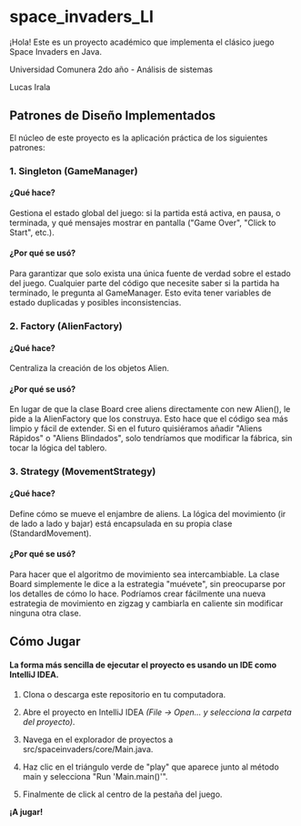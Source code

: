 # space_invaders_LI

¡Hola! Este es un proyecto académico que implementa el clásico juego Space Invaders en Java.

Universidad Comunera
2do año - Análisis de sistemas

Lucas Irala

## Patrones de Diseño Implementados

El núcleo de este proyecto es la aplicación práctica de los siguientes patrones:

### 1. Singleton (GameManager)

#### ¿Qué hace? 
Gestiona el estado global del juego: si la partida está activa, en pausa, o terminada, y qué mensajes mostrar en pantalla ("Game Over", "Click to Start", etc.).

#### ¿Por qué se usó? 
Para garantizar que solo exista una única fuente de verdad sobre el estado del juego. Cualquier parte del código que necesite saber si la partida ha terminado, le pregunta al GameManager. Esto evita tener variables de estado duplicadas y posibles inconsistencias.

### 2. Factory (AlienFactory)

#### ¿Qué hace? 
Centraliza la creación de los objetos Alien.

#### ¿Por qué se usó? 
En lugar de que la clase Board cree aliens directamente con new Alien(), le pide a la AlienFactory que los construya. Esto hace que el código sea más limpio y fácil de extender. Si en el futuro quisiéramos añadir "Aliens Rápidos" o "Aliens Blindados", solo tendríamos que modificar la fábrica, sin tocar la lógica del tablero.

### 3. Strategy (MovementStrategy)

#### ¿Qué hace? 
Define cómo se mueve el enjambre de aliens. La lógica del movimiento (ir de lado a lado y bajar) está encapsulada en su propia clase (StandardMovement).

#### ¿Por qué se usó? 
Para hacer que el algoritmo de movimiento sea intercambiable. La clase Board simplemente le dice a la estrategia "muévete", sin preocuparse por los detalles de cómo lo hace. Podríamos crear fácilmente una nueva estrategia de movimiento en zigzag y cambiarla en caliente sin modificar ninguna otra clase.

## Cómo Jugar

#### La forma más sencilla de ejecutar el proyecto es usando un IDE como IntelliJ IDEA.

1. Clona o descarga este repositorio en tu computadora.

2. Abre el proyecto en IntelliJ IDEA *(File -> Open... y selecciona la carpeta del proyecto)*.

3. Navega en el explorador de proyectos a src/spaceinvaders/core/Main.java.

4. Haz clic en el triángulo verde de "play" que aparece junto al método main y selecciona "Run 'Main.main()'".

5. Finalmente de click al centro de la pestaña del juego.

**¡A jugar!**
